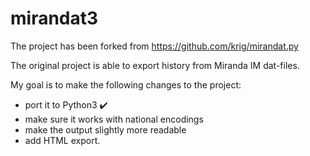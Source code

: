 # mirandat3

The project has been forked from https://github.com/krig/mirandat.py

The original project is able to export history from Miranda IM dat-files.

My goal is to make the following changes to the project:
* port it to Python3 :heavy_check_mark:
* make sure it works with national encodings
* make the output slightly more readable
* add HTML export.
